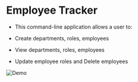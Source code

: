 # Employee Tracker

 * This command-line application allows a user to:
 
  * Create departments, roles, employees

  * View departments, roles, employees

  * Update employee roles and Delete employees

  ![Demo](./assets/employeeTracker.gif)